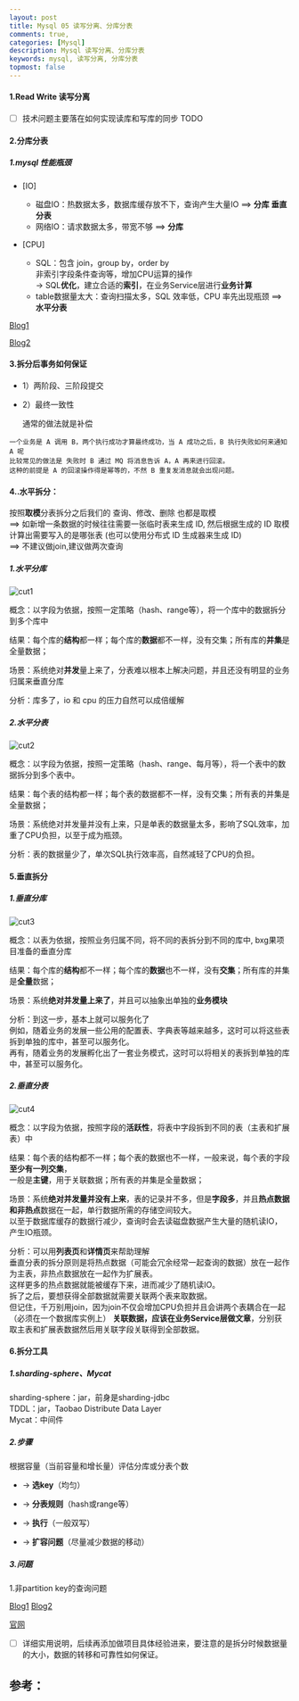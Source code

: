 ```yaml
---
layout: post
title: Mysql 05 读写分离、分库分表
comments: true,
categories: [Mysql]
description: Mysql 读写分离、分库分表
keywords: mysql, 读写分离, 分库分表
topmost: false
---
```




#### 1.Read Write 读写分离

- [ ] 技术问题主要落在如何实现读库和写库的同步 TODO





#### 2.分库分表

##### 1.mysql 性能瓶颈

- [IO]  
  - 磁盘IO：热数据太多，数据库缓存放不下，查询产生大量IO ==> **分库** **垂直分表** 
  - 网络IO：请求数据太多，带宽不够 ==> **分库**

- [CPU]
  - SQL：包含 join，group by，order by  
    非索引字段条件查询等，增加CPU运算的操作  
    -> SQL**优化**，建立合适的**索引**，在业务Service层进行**业务计算**
  - table数据量太大：查询扫描太多，SQL 效率低，CPU 率先出现瓶颈 ==> **水平分表**

[Blog1](https://www.cnblogs.com/littlecharacter/p/9342129.html)

[Blog2](https://crossoverjie.top/JCSprout/#/db/DB-split)

#### 3.拆分后事务如何保证

- 1）两阶段、三阶段提交

- 2）最终一致性 

   通常的做法就是补偿 

```
一个业务是 A 调用 B，两个执行成功才算最终成功，当 A 成功之后，B 执行失败如何来通知 A 呢
比较常见的做法是 失败时 B 通过 MQ 将消息告诉 A，A 再来进行回滚。
这种的前提是 A 的回滚操作得是幂等的，不然 B 重复发消息就会出现问题。
```

#### 4..水平拆分：

按照**取模**分表拆分之后我们的 查询、修改、删除 也都是取模  
==>  如新增一条数据的时候往往需要一张临时表来生成 ID,  然后根据生成的 ID 取模计算出需要写入的是哪张表 
(也可以使用分布式 ID 生成器来生成 ID)  
==>  不建议做join,建议做两次查询

##### 1.水平分库

![cut1](/images/posts/2017-07-22-mysql-distribute/cut1.png)

概念：以字段为依据，按照一定策略（hash、range等），将一个库中的数据拆分到多个库中 

结果：每个库的**结构**都一样；每个库的**数据**都不一样，没有交集；所有库的**并集**是全量数据； 

场景：系统绝对**并发**量上来了，分表难以根本上解决问题，并且还没有明显的业务归属来垂直分库 

分析：库多了，io 和 cpu 的压力自然可以成倍缓解

##### 2.水平分表

![cut2](/images/posts/2017-07-22-mysql-distribute/cut2.png)

概念：以字段为依据，按照一定策略（hash、range、每月等），将一个表中的数据拆分到多个表中。 

结果：每个表的结构都一样；每个表的数据都不一样，没有交集；所有表的并集是全量数据； 

场景：系统绝对并发量并没有上来，只是单表的数据量太多，影响了SQL效率，加重了CPU负担，以至于成为瓶颈。

分析：表的数据量少了，单次SQL执行效率高，自然减轻了CPU的负担。

#### 5.垂直拆分

##### 1.垂直分库

![cut3](/images/posts/2017-07-22-mysql-distribute/cut3.png)

概念：以表为依据，按照业务归属不同，将不同的表拆分到不同的库中, bxg果项目准备的垂直分库 

结果：每个库的**结构**都不一样；每个库的**数据**也不一样，没有**交集**；所有库的并集是**全量**数据； 

场景：系统**绝对并发量上来了**，并且可以抽象出单独的**业务模块** 

分析：到这一步，基本上就可以服务化了  
例如，随着业务的发展一些公用的配置表、字典表等越来越多，这时可以将这些表拆到单独的库中，甚至可以服务化。   
再有，随着业务的发展孵化出了一套业务模式，这时可以将相关的表拆到单独的库中，甚至可以服务化。



##### 2.垂直分表

![cut4](/images/posts/2017-07-22-mysql-distribute/cut4.png)

概念：以字段为依据，按照字段的**活跃性**，将表中字段拆到不同的表（主表和扩展表）中

结果：每个表的结构都不一样；每个表的数据也不一样，一般来说，每个表的字段**至少有一列交集**，  
一般是**主键**，用于关联数据；所有表的并集是全量数据；

场景：系统**绝对并发量并没有上来**，表的记录并不多，但是**字段多**，并且**热点数据和非热点**数据在一起，单行数据所需的存储空间较大。  
以至于数据库缓存的数据行减少，查询时会去读磁盘数据产生大量的随机读IO，产生IO瓶颈。 

分析：可以用**列表页**和**详情页**来帮助理解  
垂直分表的拆分原则是将热点数据（可能会冗余经常一起查询的数据）放在一起作为主表，非热点数据放在一起作为扩展表。  
这样更多的热点数据就能被缓存下来，进而减少了随机读IO。   
拆了之后，要想获得全部数据就需要关联两个表来取数据。  
但记住，千万别用join，因为join不仅会增加CPU负担并且会讲两个表耦合在一起（必须在一个数据库实例上） 
**关联数据，应该在业务Service层做文章**，分别获取主表和扩展表数据然后用关联字段关联得到全部数据。



#### 6.拆分工具

##### 1.sharding-sphere、Mycat

sharding-sphere：jar，前身是sharding-jdbc  
TDDL：jar，Taobao Distribute Data Layer  
Mycat：中间件

##### 2.步骤

根据容量（当前容量和增长量）评估分库或分表个数 

- -> **选key**（均匀）

- -> **分表规则**（hash或range等）

- -> **执行**（一般双写）

- -> **扩容问题**（尽量减少数据的移动）

##### 3.问题

1.非partition key的查询问题

[Blog1](https://www.jianshu.com/p/952108f777a3) [Blog2](https://www.cnblogs.com/littlecharacter/p/9342129.html)

[官网](http://shardingsphere.apache.org/index_zh.html)

- [ ] 详细实用说明，后续再添加做项目具体经验进来，要注意的是拆分时候数据量的大小，数据的转移和可靠性如何保证。






















## 参考：
